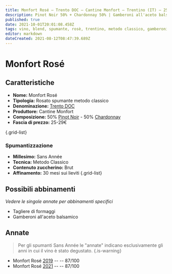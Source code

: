 ```yaml
---
title: Monfort Rosé – Trento DOC – Cantine Monfort – Trentino (IT) – 25-29€ – 3★
description: Pinot Noir 50% + Chardonnay 50% | Gamberoni all'aceto balsamico – Tagliere di formaggi
published: true
date: 2021-10-01T20:01:08.458Z
tags: vino, blend, spumante, rosè, trentino, metodo classico, gamberoni all'aceto balsamico, chardonnay, pinot nero, brut, tagliere di formaggi, sans annee, Valutazioni | 3 stelle, pinot noir, Prezzi | 25-29€
editor: markdown
dateCreated: 2021-08-12T08:47:39.689Z
---
```


# Monfort Rosé

## Caratteristiche
- **Nome:** Monfort Rosé 
- **Tipologia:** Rosato spumante metodo classico
- **Denominazione:** [Trento DOC](/denominazioni/Trentino/DOC/Trento)
- **Produttore:** Cantine Monfort 
- **Composizione:** 50% [Pinot Noir](/vitigni/Francia/bacca-nera/pinot-noir) - 50% [Chardonnay](/vitigni/Francia/bacca-bianca/chardonnay)
- **Fascia di prezzo:** 25-29€

{.grid-list}

### Spumantizzazione
- **Millesimo:** Sans Année
- **Tecnica:** Metodo Classico
- **Contenuto zuccherino:** Brut
- **Affinamento:** 30 mesi sui lieviti
{.grid-list}

## Possibili abbinamenti
*Vedere le singole annate per abbinamenti specifici*

- Tagliere di formaggi
- Gamberoni all'aceto balsamico

## Annate
> Per gli spumanti Sans Année le "annate" indicano esclusivamente gli anni in cui il vino è stato degustato.
{.is-warning}

- Monfort Rosé [2019](/vini/Italia/Trentino/Cantine-Monfort/Monfort-Rose/2019) -- <span class="star-3"></span> -- 87/100
- Monfort Rosé [2021](/vini/Italia/Trentino/Cantine-Monfort/Monfort-Rose/2021) -- <span class="star-3"></span> -- 87/100
